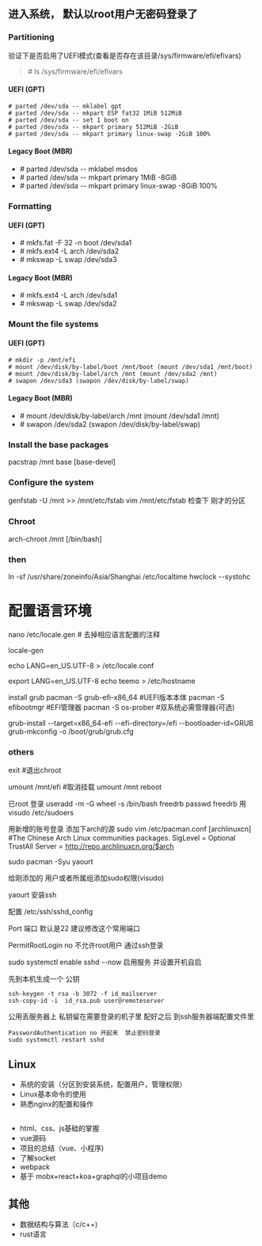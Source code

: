 ## 进入系统， 默认以root用户无密码登录了
### Partitioning 
  验证下是否启用了UEFI模式(查看是否存在该目录/sys/firmware/efi/efivars)
  > \# ls /sys/firmware/efi/efivars
####  UEFI (GPT)
>
    # parted /dev/sda -- mklabel gpt
    # parted /dev/sda -- mkpart ESP fat32 1MiB 512MiB
    # parted /dev/sda -- set 1 boot on
    # parted /dev/sda -- mkpart primary 512MiB -2GiB
    # parted /dev/sda -- mkpart primary linux-swap -2GiB 100%
#### Legacy Boot (MBR)
- \# parted /dev/sda -- mklabel msdos
- \# parted /dev/sda -- mkpart primary 1MiB -8GiB
- \# parted /dev/sda -- mkpart primary linux-swap -8GiB 100%
  
### Formatting
####  UEFI (GPT)
- \# mkfs.fat -F 32 -n boot /dev/sda1
- \# mkfs.ext4 -L arch /dev/sda2
- \# mkswap -L swap /dev/sda3
#### Legacy Boot (MBR)
- \# mkfs.ext4 -L arch /dev/sda1
- \# mkswap -L swap /dev/sda2
### Mount the file systems
####  UEFI (GPT)
>
    # mkdir -p /mnt/efi
    # mount /dev/disk/by-label/boot /mnt/boot (mount /dev/sda1 /mnt/boot)
    # mount /dev/disk/by-label/arch /mnt (mount /dev/sda2 /mnt)
    # swapon /dev/sda3 (swapon /dev/disk/by-label/swap)
#### Legacy Boot (MBR)
- \# mount /dev/disk/by-label/arch /mnt (mount /dev/sda1 /mnt)
- \# swapon /dev/sda2 (swapon /dev/disk/by-label/swap)
### Install the base packages
pacstrap /mnt base [base-devel]
### Configure the system
genfstab -U /mnt >> /mnt/etc/fstab
vim /mnt/etc/fstab 检查下 刚才的分区
### Chroot
arch-chroot /mnt [/bin/bash]

### then
>
ln -sf /usr/share/zoneinfo/Asia/Shanghai /etc/localtime
hwclock --systohc
# 配置语言环境
nano /etc/locale.gen
    # 去掉相应语言配置的注释

locale-gen

echo LANG=en_US.UTF-8 > /etc/locale.conf

export LANG=en_US.UTF-8
echo teemo > /etc/hostname

install grub
pacman -S grub-efi-x86_64               #UEFI版本本体
pacman -S efibootmgr                    #EFI管理器
pacman -S os-prober                     #双系统必需管理器(可选)

grub-install --target=x86_64-efi --efi-directory=/efi --bootloader-id=GRUB
grub-mkconfig -o /boot/grub/grub.cfg

### others
exit                                    #退出chroot

umount /mnt/efi                    #取消挂载
umount /mnt
reboot      

已root 登录
useradd -m -G wheel -s /bin/bash freedrb
passwd freedrb
用visudo /etc/sudoers

用新增的账号登录
添加下arch的源
sudo vim /etc/pacman.conf
[archlinuxcn]
#The Chinese Arch Linux communities packages.
SigLevel = Optional TrustAll
Server   = http://repo.archlinuxcn.org/$arch

sudo pacman -Syu yaourt

给刚添加的 用户或者所属组添加sudo权限(visudo)

yaourt 安装ssh

配置 /etc/ssh/sshd_config

Port 端口 默认是22 建议修改这个常用端口

PermitRootLogin no  不允许root用户 通过ssh登录

sudo systemctl enable sshd --now 启用服务 并设置开机自启

先到本机生成一个 公钥
>
    ssh-keygen -t rsa -b 3072 -f id_mailserver
    ssh-copy-id -i  id_rsa.pub user@remoteserver

公用丢服务器上 私钥留在需要登录的机子里
配好之后
到ssh服务器端配置文件里
>
    PasswordAuthentication no 开起来  禁止密码登录
    sudo systemctl restart sshd



## Linux
- 系统的安装（分区到安装系统，配置用户，管理权限）
- Linux基本命令的使用
- 熟悉nginx的配置和操作

##  
- html、css、js基础的掌握
- vue源码
- 项目的总结（vue、小程序)
- 了解socket
- webpack
- 基于 mobx+react+koa+graphql的小项目demo

## 其他
- 数据结构与算法（c/c++)
- rust语言